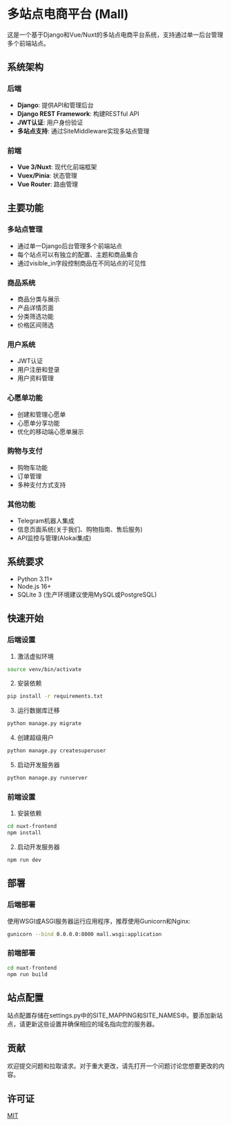 # 多站点电商平台 (Mall)

这是一个基于Django和Vue/Nuxt的多站点电商平台系统，支持通过单一后台管理多个前端站点。

## 系统架构

### 后端
- **Django**: 提供API和管理后台
- **Django REST Framework**: 构建RESTful API
- **JWT认证**: 用户身份验证
- **多站点支持**: 通过SiteMiddleware实现多站点管理

### 前端
- **Vue 3/Nuxt**: 现代化前端框架
- **Vuex/Pinia**: 状态管理
- **Vue Router**: 路由管理

## 主要功能

### 多站点管理
- 通过单一Django后台管理多个前端站点
- 每个站点可以有独立的配置、主题和商品集合
- 通过visible_in字段控制商品在不同站点的可见性

### 商品系统
- 商品分类与展示
- 产品详情页面
- 分类筛选功能
- 价格区间筛选

### 用户系统
- JWT认证
- 用户注册和登录
- 用户资料管理

### 心愿单功能
- 创建和管理心愿单
- 心愿单分享功能
- 优化的移动端心愿单展示

### 购物与支付
- 购物车功能
- 订单管理
- 多种支付方式支持

### 其他功能
- Telegram机器人集成
- 信息页面系统(关于我们、购物指南、售后服务)
- API监控与管理(Alokai集成)

## 系统要求

- Python 3.11+
- Node.js 16+
- SQLite 3 (生产环境建议使用MySQL或PostgreSQL)

## 快速开始

### 后端设置

1. 激活虚拟环境
```bash
source venv/bin/activate
```

2. 安装依赖
```bash
pip install -r requirements.txt
```

3. 运行数据库迁移
```bash
python manage.py migrate
```

4. 创建超级用户
```bash
python manage.py createsuperuser
```

5. 启动开发服务器
```bash
python manage.py runserver
```

### 前端设置

1. 安装依赖
```bash
cd nuxt-frontend
npm install
```

2. 启动开发服务器
```bash
npm run dev
```

## 部署

### 后端部署

使用WSGI或ASGI服务器运行应用程序，推荐使用Gunicorn和Nginx:

```bash
gunicorn --bind 0.0.0.0:8000 mall.wsgi:application
```

### 前端部署

```bash
cd nuxt-frontend
npm run build
```

## 站点配置

站点配置存储在settings.py中的SITE_MAPPING和SITE_NAMES中。要添加新站点，请更新这些设置并确保相应的域名指向您的服务器。

## 贡献

欢迎提交问题和拉取请求。对于重大更改，请先打开一个问题讨论您想要更改的内容。

## 许可证

[MIT](https://choosealicense.com/licenses/mit/) 